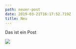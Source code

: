 ```yaml
---
path: neuer-post
date: 2019-03-21T16:17:52.719Z
title: Neu
---
```

Das ist ein Post

![](/assets/triregio_header_basel_hoch.jpg)
